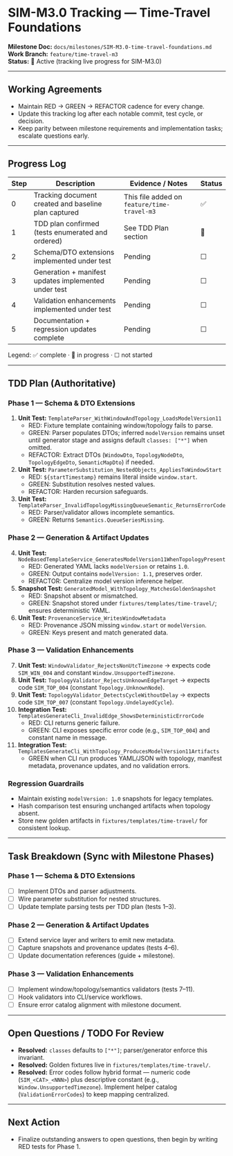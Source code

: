 # SIM-M3.0 Tracking — Time-Travel Foundations

**Milestone Doc:** `docs/milestones/SIM-M3.0-time-travel-foundations.md`  
**Work Branch:** `feature/time-travel-m3`  
**Status:** 🔄 Active (tracking live progress for SIM-M3.0)

---

## Working Agreements
- Maintain RED → GREEN → REFACTOR cadence for every change.
- Update this tracking log after each notable commit, test cycle, or decision.
- Keep parity between milestone requirements and implementation tasks; escalate questions early.

---

## Progress Log
| Step | Description | Evidence / Notes | Status |
|------|-------------|------------------|--------|
| 0 | Tracking document created and baseline plan captured | This file added on `feature/time-travel-m3` | ✅ |
| 1 | TDD plan confirmed (tests enumerated and ordered) | See TDD Plan section | 🔄 |
| 2 | Schema/DTO extensions implemented under test | Pending | ☐ |
| 3 | Generation + manifest updates implemented under test | Pending | ☐ |
| 4 | Validation enhancements implemented under test | Pending | ☐ |
| 5 | Documentation + regression updates complete | Pending | ☐ |

Legend: ✅ complete · 🔄 in progress · ☐ not started

---

## TDD Plan (Authoritative)

### Phase 1 — Schema & DTO Extensions
1. **Unit Test:** `TemplateParser_WithWindowAndTopology_LoadsModelVersion11`  
   - RED: Fixture template containing window/topology fails to parse.  
   - GREEN: Parser populates DTOs; inferred `modelVersion` remains unset until generator stage and assigns default `classes: ["*"]` when omitted.  
   - REFACTOR: Extract DTOs (`WindowDto`, `TopologyNodeDto`, `TopologyEdgeDto`, `SemanticMapDto`) if needed.
2. **Unit Test:** `ParameterSubstitution_NestedObjects_AppliesToWindowStart`  
   - RED: `${startTimestamp}` remains literal inside `window.start`.  
   - GREEN: Substitution resolves nested values.  
   - REFACTOR: Harden recursion safeguards.
3. **Unit Test:** `TemplateParser_InvalidTopologyMissingQueueSemantic_ReturnsErrorCode`  
   - RED: Parser/validator allows incomplete semantics.  
   - GREEN: Returns `Semantics.QueueSeriesMissing`.

### Phase 2 — Generation & Artifact Updates
4. **Unit Test:** `NodeBasedTemplateService_GeneratesModelVersion11WhenTopologyPresent`  
   - RED: Generated YAML lacks `modelVersion` or retains `1.0`.  
   - GREEN: Output contains `modelVersion: 1.1`, preserves order.  
   - REFACTOR: Centralize model version inference helper.
5. **Snapshot Test:** `GeneratedModel_WithTopology_MatchesGoldenSnapshot`  
   - RED: Snapshot absent or mismatched.  
   - GREEN: Snapshot stored under `fixtures/templates/time-travel/`; ensures deterministic YAML.  
6. **Unit Test:** `ProvenanceService_WritesWindowMetadata`  
   - RED: Provenance JSON missing `window.start` or `modelVersion`.  
   - GREEN: Keys present and match generated data.

### Phase 3 — Validation Enhancements
7. **Unit Test:** `WindowValidator_RejectsNonUtcTimezone` → expects code `SIM_WIN_004` and constant `Window.UnsupportedTimezone`.  
8. **Unit Test:** `TopologyValidator_RejectsUnknownEdgeTarget` → expects code `SIM_TOP_004` (constant `Topology.UnknownNode`).  
9. **Unit Test:** `TopologyValidator_DetectsCycleWithoutDelay` → expects code `SIM_TOP_007` (constant `Topology.UndelayedCycle`).  
10. **Integration Test:** `TemplatesGenerateCli_InvalidEdge_ShowsDeterministicErrorCode`  
    - RED: CLI returns generic failure.  
    - GREEN: CLI exposes specific error code (e.g., `SIM_TOP_004`) and constant name in message.  
11. **Integration Test:** `TemplatesGenerateCli_WithTopology_ProducesModelVersion11Artifacts`  
    - GREEN when CLI run produces YAML/JSON with topology, manifest metadata, provenance updates, and no validation errors.

### Regression Guardrails
- Maintain existing `modelVersion: 1.0` snapshots for legacy templates.  
- Hash comparison test ensuring unchanged artifacts when topology absent.  
- Store new golden artifacts in `fixtures/templates/time-travel/` for consistent lookup.

---

## Task Breakdown (Sync with Milestone Phases)

### Phase 1 — Schema & DTO Extensions
- [ ] Implement DTOs and parser adjustments.
- [ ] Wire parameter substitution for nested structures.
- [ ] Update template parsing tests per TDD plan (tests 1–3).

### Phase 2 — Generation & Artifact Updates
- [ ] Extend service layer and writers to emit new metadata.  
- [ ] Capture snapshots and provenance updates (tests 4–6).  
- [ ] Update documentation references (guide + milestone).

### Phase 3 — Validation Enhancements
- [ ] Implement window/topology/semantics validators (tests 7–11).  
- [ ] Hook validators into CLI/service workflows.  
- [ ] Ensure error catalog alignment with milestone document.

---

## Open Questions / TODO For Review
- **Resolved:** `classes` defaults to `["*"]`; parser/generator enforce this invariant.
- **Resolved:** Golden fixtures live in `fixtures/templates/time-travel/`.
- **Resolved:** Error codes follow hybrid format — numeric code (`SIM_<CAT>_<NNN>`) plus descriptive constant (e.g., `Window.UnsupportedTimezone`). Implement helper catalog (`ValidationErrorCodes`) to keep mapping centralized.

---

## Next Action
- Finalize outstanding answers to open questions, then begin by writing RED tests for Phase 1.
